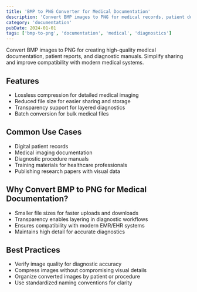 ```yaml
---
title: 'BMP to PNG Converter for Medical Documentation'
description: 'Convert BMP images to PNG for medical records, patient documentation, and diagnostic manuals. Optimize files for modern systems and secure sharing.'
category: 'documentation'
pubDate: 2024-01-01
tags: ['bmp-to-png', 'documentation', 'medical', 'diagnostics']
---
```


Convert BMP images to PNG for creating high-quality medical documentation, patient reports, and diagnostic manuals. Simplify sharing and improve compatibility with modern medical systems.

## Features

- Lossless compression for detailed medical imaging
- Reduced file size for easier sharing and storage
- Transparency support for layered diagnostics
- Batch conversion for bulk medical files

## Common Use Cases

- Digital patient records
- Medical imaging documentation
- Diagnostic procedure manuals
- Training materials for healthcare professionals
- Publishing research papers with visual data

## Why Convert BMP to PNG for Medical Documentation?

- Smaller file sizes for faster uploads and downloads
- Transparency enables layering in diagnostic workflows
- Ensures compatibility with modern EMR/EHR systems
- Maintains high detail for accurate diagnostics

## Best Practices

- Verify image quality for diagnostic accuracy
- Compress images without compromising visual details
- Organize converted images by patient or procedure
- Use standardized naming conventions for clarity
